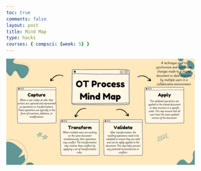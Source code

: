 ```yaml
---
toc: true
comments: false
layout: post
title: Mind Map
type: hacks
courses: { compsci: {week: 5} }
---
```


![mindmap](<Cream Green Creative Company Mind Map Brainstorm.jpg>)